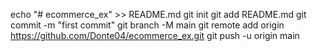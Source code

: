 echo "# ecommerce_ex" >> README.md
git init
git add README.md
git commit -m "first commit"
git branch -M main
git remote add origin https://github.com/Donte04/ecommerce_ex.git
git push -u origin main